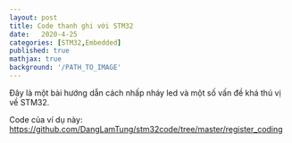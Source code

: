 ```yaml
---
layout: post
title: Code thanh ghi với STM32
date:   2020-4-25
categories: [STM32,Embedded]
published: true
mathjax: true
background: '/PATH_TO_IMAGE'
---
```


Đây là một bài hướng dẫn cách nhấp nháy led và một số vấn đề khá thú vị về STM32.

<object data="/images/stm32_register.pdf" width="1000" height="1000" type='application/pdf'> </object>

Code của ví dụ này:  https://github.com/DangLamTung/stm32code/tree/master/register_coding
